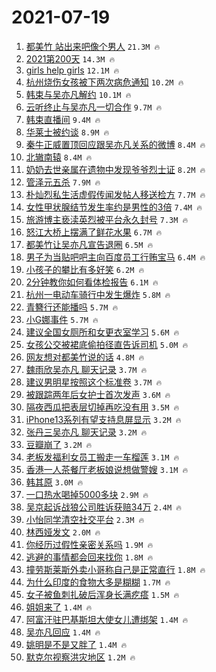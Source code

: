 # 2021-07-19

1. [都美竹 站出来吧像个男人](https://s.weibo.com/weibo?q=%E9%83%BD%E7%BE%8E%E7%AB%B9%20%E7%AB%99%E5%87%BA%E6%9D%A5%E5%90%A7%E5%83%8F%E4%B8%AA%E7%94%B7%E4%BA%BA&Refer=top) `21.3M 🔥`
1. [2021第200天](https://s.weibo.com/weibo?q=%232021%E7%AC%AC200%E5%A4%A9%23&Refer=top) `14.3M 🔥`
1. [girls help girls](https://s.weibo.com/weibo?q=girls%20help%20girls&Refer=top) `12.1M 🔥`
1. [杭州烧伤女孩被下两次病危通知](https://s.weibo.com/weibo?q=%23%E6%9D%AD%E5%B7%9E%E7%83%A7%E4%BC%A4%E5%A5%B3%E5%AD%A9%E8%A2%AB%E4%B8%8B%E4%B8%A4%E6%AC%A1%E7%97%85%E5%8D%B1%E9%80%9A%E7%9F%A5%23&Refer=top) `10.2M 🔥`
1. [韩束与吴亦凡解约](https://s.weibo.com/weibo?q=%23%E9%9F%A9%E6%9D%9F%E4%B8%8E%E5%90%B4%E4%BA%A6%E5%87%A1%E8%A7%A3%E7%BA%A6%23&Refer=top) `10.1M 🔥`
1. [云听终止与吴亦凡一切合作](https://s.weibo.com/weibo?q=%23%E4%BA%91%E5%90%AC%E7%BB%88%E6%AD%A2%E4%B8%8E%E5%90%B4%E4%BA%A6%E5%87%A1%E4%B8%80%E5%88%87%E5%90%88%E4%BD%9C%23&Refer=top) `9.7M 🔥`
1. [韩束直播间](https://s.weibo.com/weibo?q=%E9%9F%A9%E6%9D%9F%E7%9B%B4%E6%92%AD%E9%97%B4&Refer=top) `9.4M 🔥`
1. [华莱士被约谈](https://s.weibo.com/weibo?q=%23%E5%8D%8E%E8%8E%B1%E5%A3%AB%E8%A2%AB%E7%BA%A6%E8%B0%88%23&Refer=top) `8.9M 🔥`
1. [秦牛正威置顶回应跟吴亦凡关系的微博](https://s.weibo.com/weibo?q=%E7%A7%A6%E7%89%9B%E6%AD%A3%E5%A8%81%E7%BD%AE%E9%A1%B6%E5%9B%9E%E5%BA%94%E8%B7%9F%E5%90%B4%E4%BA%A6%E5%87%A1%E5%85%B3%E7%B3%BB%E7%9A%84%E5%BE%AE%E5%8D%9A&Refer=top) `8.4M 🔥`
1. [北辙南辕](https://s.weibo.com/weibo?q=%E5%8C%97%E8%BE%99%E5%8D%97%E8%BE%95&Refer=top) `8.4M 🔥`
1. [奶奶去世亲属在遗物中发现爷爷烈士证](https://s.weibo.com/weibo?q=%23%E5%A5%B6%E5%A5%B6%E5%8E%BB%E4%B8%96%E4%BA%B2%E5%B1%9E%E5%9C%A8%E9%81%97%E7%89%A9%E4%B8%AD%E5%8F%91%E7%8E%B0%E7%88%B7%E7%88%B7%E7%83%88%E5%A3%AB%E8%AF%81%23&Refer=top) `8.2M 🔥`
1. [管泽元五杀](https://s.weibo.com/weibo?q=%23%E7%AE%A1%E6%B3%BD%E5%85%83%E4%BA%94%E6%9D%80%23&Refer=top) `7.9M 🔥`
1. [朴灿烈私生活虚假传闻发帖人移送检方](https://s.weibo.com/weibo?q=%23%E6%9C%B4%E7%81%BF%E7%83%88%E7%A7%81%E7%94%9F%E6%B4%BB%E8%99%9A%E5%81%87%E4%BC%A0%E9%97%BB%E5%8F%91%E5%B8%96%E4%BA%BA%E7%A7%BB%E9%80%81%E6%A3%80%E6%96%B9%23&Refer=top) `7.7M 🔥`
1. [女性甲状腺结节发生率约是男性的3倍](https://s.weibo.com/weibo?q=%23%E5%A5%B3%E6%80%A7%E7%94%B2%E7%8A%B6%E8%85%BA%E7%BB%93%E8%8A%82%E5%8F%91%E7%94%9F%E7%8E%87%E7%BA%A6%E6%98%AF%E7%94%B7%E6%80%A7%E7%9A%843%E5%80%8D%23&Refer=top) `7.4M 🔥`
1. [旅游博主亵渎英烈被平台永久封号](https://s.weibo.com/weibo?q=%23%E6%97%85%E6%B8%B8%E5%8D%9A%E4%B8%BB%E4%BA%B5%E6%B8%8E%E8%8B%B1%E7%83%88%E8%A2%AB%E5%B9%B3%E5%8F%B0%E6%B0%B8%E4%B9%85%E5%B0%81%E5%8F%B7%23&Refer=top) `7.3M 🔥`
1. [怒江大桥上摆满了鲜花水果](https://s.weibo.com/weibo?q=%23%E6%80%92%E6%B1%9F%E5%A4%A7%E6%A1%A5%E4%B8%8A%E6%91%86%E6%BB%A1%E4%BA%86%E9%B2%9C%E8%8A%B1%E6%B0%B4%E6%9E%9C%23&Refer=top) `6.7M 🔥`
1. [都美竹让吴亦凡宣告退圈](https://s.weibo.com/weibo?q=%23%E9%83%BD%E7%BE%8E%E7%AB%B9%E8%AE%A9%E5%90%B4%E4%BA%A6%E5%87%A1%E5%AE%A3%E5%91%8A%E9%80%80%E5%9C%88%23&Refer=top) `6.5M 🔥`
1. [男子为当贴吧吧主向百度员工行贿宝马](https://s.weibo.com/weibo?q=%23%E7%94%B7%E5%AD%90%E4%B8%BA%E5%BD%93%E8%B4%B4%E5%90%A7%E5%90%A7%E4%B8%BB%E5%90%91%E7%99%BE%E5%BA%A6%E5%91%98%E5%B7%A5%E8%A1%8C%E8%B4%BF%E5%AE%9D%E9%A9%AC%23&Refer=top) `6.4M 🔥`
1. [小孩子的攀比有多好笑](https://s.weibo.com/weibo?q=%23%E5%B0%8F%E5%AD%A9%E5%AD%90%E7%9A%84%E6%94%80%E6%AF%94%E6%9C%89%E5%A4%9A%E5%A5%BD%E7%AC%91%23&Refer=top) `6.2M 🔥`
1. [2分钟教你如何看体检报告](https://s.weibo.com/weibo?q=%232%E5%88%86%E9%92%9F%E6%95%99%E4%BD%A0%E5%A6%82%E4%BD%95%E7%9C%8B%E4%BD%93%E6%A3%80%E6%8A%A5%E5%91%8A%23&Refer=top) `6.1M 🔥`
1. [杭州一电动车骑行中发生爆炸](https://s.weibo.com/weibo?q=%23%E6%9D%AD%E5%B7%9E%E4%B8%80%E7%94%B5%E5%8A%A8%E8%BD%A6%E9%AA%91%E8%A1%8C%E4%B8%AD%E5%8F%91%E7%94%9F%E7%88%86%E7%82%B8%23&Refer=top) `5.8M 🔥`
1. [青簪行还能播吗](https://s.weibo.com/weibo?q=%23%E9%9D%92%E7%B0%AA%E8%A1%8C%E8%BF%98%E8%83%BD%E6%92%AD%E5%90%97%23&Refer=top) `5.7M 🔥`
1. [小G娜事件](https://s.weibo.com/weibo?q=%E5%B0%8FG%E5%A8%9C%E4%BA%8B%E4%BB%B6&Refer=top) `5.7M 🔥`
1. [建议全国女厕所和女更衣室学习](https://s.weibo.com/weibo?q=%23%E5%BB%BA%E8%AE%AE%E5%85%A8%E5%9B%BD%E5%A5%B3%E5%8E%95%E6%89%80%E5%92%8C%E5%A5%B3%E6%9B%B4%E8%A1%A3%E5%AE%A4%E5%AD%A6%E4%B9%A0%23&Refer=top) `5.6M 🔥`
1. [女孩公交被裙底偷拍径直告诉司机](https://s.weibo.com/weibo?q=%23%E5%A5%B3%E5%AD%A9%E5%85%AC%E4%BA%A4%E8%A2%AB%E8%A3%99%E5%BA%95%E5%81%B7%E6%8B%8D%E5%BE%84%E7%9B%B4%E5%91%8A%E8%AF%89%E5%8F%B8%E6%9C%BA%23&Refer=top) `5.0M 🔥`
1. [网友想对都美竹说的话](https://s.weibo.com/weibo?q=%23%E7%BD%91%E5%8F%8B%E6%83%B3%E5%AF%B9%E9%83%BD%E7%BE%8E%E7%AB%B9%E8%AF%B4%E7%9A%84%E8%AF%9D%23&Refer=top) `4.8M 🔥`
1. [魏雨欣吴亦凡 聊天记录](https://s.weibo.com/weibo?q=%E9%AD%8F%E9%9B%A8%E6%AC%A3%E5%90%B4%E4%BA%A6%E5%87%A1%20%E8%81%8A%E5%A4%A9%E8%AE%B0%E5%BD%95&Refer=top) `3.7M 🔥`
1. [建议男明星按照这个标准卷](https://s.weibo.com/weibo?q=%23%E5%BB%BA%E8%AE%AE%E7%94%B7%E6%98%8E%E6%98%9F%E6%8C%89%E7%85%A7%E8%BF%99%E4%B8%AA%E6%A0%87%E5%87%86%E5%8D%B7%23&Refer=top) `3.7M 🔥`
1. [被跟踪两年后女护士首次发声](https://s.weibo.com/weibo?q=%23%E8%A2%AB%E8%B7%9F%E8%B8%AA%E4%B8%A4%E5%B9%B4%E5%90%8E%E5%A5%B3%E6%8A%A4%E5%A3%AB%E9%A6%96%E6%AC%A1%E5%8F%91%E5%A3%B0%23&Refer=top) `3.6M 🔥`
1. [隔夜西瓜把表层切掉再吃没有用](https://s.weibo.com/weibo?q=%23%E9%9A%94%E5%A4%9C%E8%A5%BF%E7%93%9C%E6%8A%8A%E8%A1%A8%E5%B1%82%E5%88%87%E6%8E%89%E5%86%8D%E5%90%83%E6%B2%A1%E6%9C%89%E7%94%A8%23&Refer=top) `3.5M 🔥`
1. [iPhone13系列有望支持息屏显示](https://s.weibo.com/weibo?q=%23iPhone13%E7%B3%BB%E5%88%97%E6%9C%89%E6%9C%9B%E6%94%AF%E6%8C%81%E6%81%AF%E5%B1%8F%E6%98%BE%E7%A4%BA%23&Refer=top) `3.2M 🔥`
1. [张丹三吴亦凡 聊天记录](https://s.weibo.com/weibo?q=%E5%BC%A0%E4%B8%B9%E4%B8%89%E5%90%B4%E4%BA%A6%E5%87%A1%20%E8%81%8A%E5%A4%A9%E8%AE%B0%E5%BD%95&Refer=top) `3.2M 🔥`
1. [豆瓣崩了](https://s.weibo.com/weibo?q=%23%E8%B1%86%E7%93%A3%E5%B4%A9%E4%BA%86%23&Refer=top) `3.2M 🔥`
1. [老板发福利女员工搬走一车榴莲](https://s.weibo.com/weibo?q=%23%E8%80%81%E6%9D%BF%E5%8F%91%E7%A6%8F%E5%88%A9%E5%A5%B3%E5%91%98%E5%B7%A5%E6%90%AC%E8%B5%B0%E4%B8%80%E8%BD%A6%E6%A6%B4%E8%8E%B2%23&Refer=top) `3.1M 🔥`
1. [香港一人茶餐厅老板娘说想做警嫂](https://s.weibo.com/weibo?q=%23%E9%A6%99%E6%B8%AF%E4%B8%80%E4%BA%BA%E8%8C%B6%E9%A4%90%E5%8E%85%E8%80%81%E6%9D%BF%E5%A8%98%E8%AF%B4%E6%83%B3%E5%81%9A%E8%AD%A6%E5%AB%82%23&Refer=top) `3.1M 🔥`
1. [韩其原](https://s.weibo.com/weibo?q=%E9%9F%A9%E5%85%B6%E5%8E%9F&Refer=top) `3.0M 🔥`
1. [一口热水喝掉5000多块](https://s.weibo.com/weibo?q=%23%E4%B8%80%E5%8F%A3%E7%83%AD%E6%B0%B4%E5%96%9D%E6%8E%895000%E5%A4%9A%E5%9D%97%23&Refer=top) `2.9M 🔥`
1. [吴京起诉战狼公司胜诉获赔34万](https://s.weibo.com/weibo?q=%23%E5%90%B4%E4%BA%AC%E8%B5%B7%E8%AF%89%E6%88%98%E7%8B%BC%E5%85%AC%E5%8F%B8%E8%83%9C%E8%AF%89%E8%8E%B7%E8%B5%9434%E4%B8%87%23&Refer=top) `2.4M 🔥`
1. [小怡同学清空社交平台](https://s.weibo.com/weibo?q=%23%E5%B0%8F%E6%80%A1%E5%90%8C%E5%AD%A6%E6%B8%85%E7%A9%BA%E7%A4%BE%E4%BA%A4%E5%B9%B3%E5%8F%B0%23&Refer=top) `2.3M 🔥`
1. [林西娅发文](https://s.weibo.com/weibo?q=%23%E6%9E%97%E8%A5%BF%E5%A8%85%E5%8F%91%E6%96%87%23&Refer=top) `2.0M 🔥`
1. [你经历过假性亲密关系吗](https://s.weibo.com/weibo?q=%23%E4%BD%A0%E7%BB%8F%E5%8E%86%E8%BF%87%E5%81%87%E6%80%A7%E4%BA%B2%E5%AF%86%E5%85%B3%E7%B3%BB%E5%90%97%23&Refer=top) `1.9M 🔥`
1. [逃避的事情都会回来找你](https://s.weibo.com/weibo?q=%23%E9%80%83%E9%81%BF%E7%9A%84%E4%BA%8B%E6%83%85%E9%83%BD%E4%BC%9A%E5%9B%9E%E6%9D%A5%E6%89%BE%E4%BD%A0%23&Refer=top) `1.8M 🔥`
1. [撞劳斯莱斯外卖小哥称自己是正常直行](https://s.weibo.com/weibo?q=%23%E6%92%9E%E5%8A%B3%E6%96%AF%E8%8E%B1%E6%96%AF%E5%A4%96%E5%8D%96%E5%B0%8F%E5%93%A5%E7%A7%B0%E8%87%AA%E5%B7%B1%E6%98%AF%E6%AD%A3%E5%B8%B8%E7%9B%B4%E8%A1%8C%23&Refer=top) `1.8M 🔥`
1. [为什么印度的食物大多是糊糊](https://s.weibo.com/weibo?q=%23%E4%B8%BA%E4%BB%80%E4%B9%88%E5%8D%B0%E5%BA%A6%E7%9A%84%E9%A3%9F%E7%89%A9%E5%A4%A7%E5%A4%9A%E6%98%AF%E7%B3%8A%E7%B3%8A%23&Refer=top) `1.7M 🔥`
1. [女子被鱼刺扎破后浑身长满疙瘩](https://s.weibo.com/weibo?q=%23%E5%A5%B3%E5%AD%90%E8%A2%AB%E9%B1%BC%E5%88%BA%E6%89%8E%E7%A0%B4%E5%90%8E%E6%B5%91%E8%BA%AB%E9%95%BF%E6%BB%A1%E7%96%99%E7%98%A9%23&Refer=top) `1.5M 🔥`
1. [姐姐来了](https://s.weibo.com/weibo?q=%E5%A7%90%E5%A7%90%E6%9D%A5%E4%BA%86&Refer=top) `1.4M 🔥`
1. [阿富汗驻巴基斯坦大使女儿遭绑架](https://s.weibo.com/weibo?q=%23%E9%98%BF%E5%AF%8C%E6%B1%97%E9%A9%BB%E5%B7%B4%E5%9F%BA%E6%96%AF%E5%9D%A6%E5%A4%A7%E4%BD%BF%E5%A5%B3%E5%84%BF%E9%81%AD%E7%BB%91%E6%9E%B6%23&Refer=top) `1.4M 🔥`
1. [吴亦凡回应](https://s.weibo.com/weibo?q=%23%E5%90%B4%E4%BA%A6%E5%87%A1%E5%9B%9E%E5%BA%94%23&Refer=top) `1.4M 🔥`
1. [姚明是不是又胖了](https://s.weibo.com/weibo?q=%23%E5%A7%9A%E6%98%8E%E6%98%AF%E4%B8%8D%E6%98%AF%E5%8F%88%E8%83%96%E4%BA%86%23&Refer=top) `1.4M 🔥`
1. [默克尔视察洪灾地区](https://s.weibo.com/weibo?q=%23%E9%BB%98%E5%85%8B%E5%B0%94%E8%A7%86%E5%AF%9F%E6%B4%AA%E7%81%BE%E5%9C%B0%E5%8C%BA%23&Refer=top) `1.2M 🔥`
